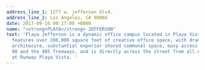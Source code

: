 ```yaml
---
address_line_1: 1277 w. jefferson blvd.
address_line_2: Los Angeles, CA 90066
date: 2017-09-16 00:17:08 +0000
name: "<strong>PLAYA</strong> JEFFERSON"
text: 'Playa Jefferson is a dynamic office campus located in Playa Vista. The campus
  features over 200,000 square feet of creative office space, with dramatic and distincitive
  architecure, substantial experior shared communal space, easy access to both the
  90 and the 405 freeways, and is directly across the street from all of the amenitite
  at Runway Playa Vista. '
---
```

